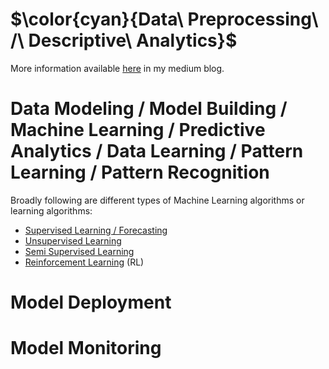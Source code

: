 # $\color{cyan}{Data\ Preprocessing\ /\ Descriptive\ Analytics}$
More information available [here](https://khetansarvesh.medium.com/tabular-data-pre-processing-pipeline-af083cab9c52) in my medium blog.

# Data Modeling / Model Building / Machine Learning / Predictive Analytics / Data Learning / Pattern Learning / Pattern Recognition
Broadly following are different types of Machine Learning algorithms or learning algorithms:
- [Supervised Learning / Forecasting](https://github.com/khetansarvesh/Tabular-Cross-Sectional-Modelling/blob/main/modelling/supervised_learning.md)
- [Unsupervised Learning](https://github.com/khetansarvesh/Tabular-Cross-Sectional-Modelling/blob/main/modelling/unsupervised_learning.md)
- [Semi Supervised Learning](https://github.com/khetansarvesh/Tabular-Cross-Sectional-Modelling/blob/main/modelling/semi_supervised_learning.md)
- [Reinforcement Learning](https://github.com/khetansarvesh/Tabular-Cross-Sectional-Modelling/blob/main/modelling/reinforcement_learning.md) (RL)

# Model Deployment

# Model Monitoring
